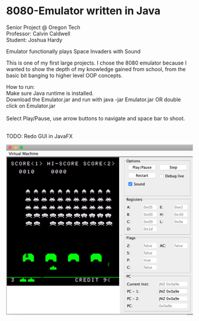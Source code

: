 # 8080-Emulator written in Java
Senior Project @ Oregon Tech<br>
Professor: Calvin Caldwell<br>
Student: Joshua Hardy<br>

Emulator functionally plays Space Invaders with Sound

This is one of my first large projects. I chose the 8080 emulator because I wanted to show the depth
of my knowledge gained from school, from the basic bit banging to higher level OOP concepts.

How to run:<br>
    Make sure Java runtime is installed.<br>
    Download the Emulator.jar and run with java -jar Emulator.jar OR double click on Emulator.jar<br>
    <br>Select Play/Pause, use arrow buttons to navigate and space bar to shoot.
    
<br>TODO: Redo GUI in JavaFX

<img src="Space%20Invaders%20Emulator.png"/>
